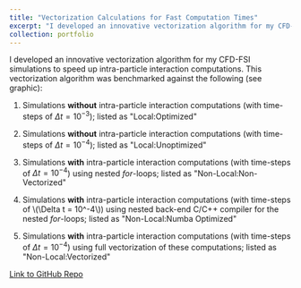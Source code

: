 ```yaml
---
title: "Vectorization Calculations for Fast Computation Times"
excerpt: "I developed an innovative vectorization algorithm for my CFD-FSI simulations to speed up intra-particle interaction computations. Benchmarked against other methods, the vectorization results in an approximately 100x decrease in computation times."
collection: portfolio
---
```


I developed an innovative vectorization algorithm for my CFD-FSI simulations to speed up intra-particle interaction computations. This vectorization algorithm was benchmarked against the following (see graphic):

1. Simulations **without** intra-particle interaction computations (with time-steps of $\Delta t = 10^{-3}$); listed as "Local:Optimized"

2. Simulations **without** intra-particle interaction computations (with time-steps of $\Delta t = 10^{-4}$); listed as "Local:Unoptimized"

3. Simulations **with** intra-particle interaction computations (with time-steps of $\Delta t = 10^{-4}$) using nested *for*-loops; listed as "Non-Local:Non-Vectorized"

4. Simulations **with** intra-particle interaction computations (with time-steps of \\(\Delta t = 10^-4\\)) using nested back-end C/C++ compiler for the nested *for*-loops; listed as "Non-Local:Numba Optimized"

5. Simulations **with** intra-particle interaction computations (with time-steps of $\Delta t = 10^{-4}$) using full vectorization of these computations; listed as "Non-Local:Vectorized"

[Link to GitHub Repo]()
